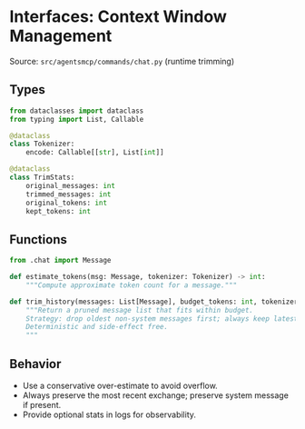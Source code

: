# Interfaces: Context Window Management

Source: `src/agentsmcp/commands/chat.py` (runtime trimming)

## Types

```python
from dataclasses import dataclass
from typing import List, Callable

@dataclass
class Tokenizer:
    encode: Callable[[str], List[int]]

@dataclass
class TrimStats:
    original_messages: int
    trimmed_messages: int
    original_tokens: int
    kept_tokens: int
```

## Functions

```python
from .chat import Message

def estimate_tokens(msg: Message, tokenizer: Tokenizer) -> int:
    """Compute approximate token count for a message."""

def trim_history(messages: List[Message], budget_tokens: int, tokenizer: Tokenizer) -> List[Message]:
    """Return a pruned message list that fits within budget.
    Strategy: drop oldest non-system messages first; always keep latest user + assistant turns.
    Deterministic and side-effect free.
    """
```

## Behavior

- Use a conservative over-estimate to avoid overflow.
- Always preserve the most recent exchange; preserve system message if present.
- Provide optional stats in logs for observability.

